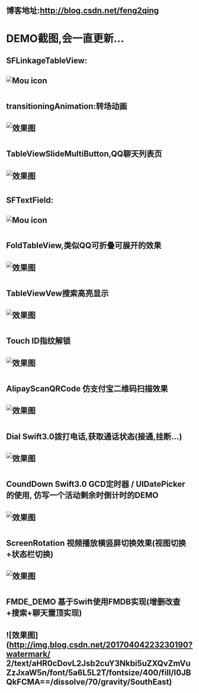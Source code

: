 ## 博客地址:http://blog.csdn.net/feng2qing

# DEMO截图,会一直更新...
## SFLinkageTableView:
## ![Mou icon](http://g.recordit.co/XEfnC2Bp62.gif)

# 

## transitioningAnimation:转场动画
## ![效果图](http://g.recordit.co/UM6C9O2pfb.gif)

# 

## TableViewSlideMultiButton,QQ聊天列表页
## ![效果图](http://g.recordit.co/oDJjUKuiD8.gif)

# 

## SFTextField:
## ![Mou icon](http://g.recordit.co/G9tZ942Z3Z.gif)

# 

## FoldTableView,类似QQ可折叠可展开的效果
## ![效果图](http://g.recordit.co/nNN9tKsC5i.gif)

# 

## TableViewVew搜索高亮显示
## ![效果图](http://g.recordit.co/Fq3m5PI4wE.gif)

# 

## Touch ID指纹解锁
## ![效果图](http://g.recordit.co/zkisGNY6Tz.gif)

# 

## AlipayScanQRCode 仿支付宝二维码扫描效果
## ![效果图](http://g.recordit.co/vVSYycCDMd.gif)

# 

## Dial Swift3.0拨打电话,获取通话状态(接通,挂断...)
## ![效果图](http://g.recordit.co/ouSVUY3RhK.gif)

# 

## CoundDown  Swift3.0 GCD定时器 / UIDatePicker的使用, 仿写一个活动剩余时倒计时的DEMO
## ![效果图](http://g.recordit.co/S7vTxvpsU1.gif)

# 

## ScreenRotation  视频播放横竖屏切换效果(视图切换+状态栏切换)
## ![效果图](http://g.recordit.co/KMEcyRV0y4.gif)

# 

## FMDE_DEMO  基于Swift使用FMDB实现(增删改查+搜索+聊天置顶实现)
## ![效果图](http://img.blog.csdn.net/20170404223230190?watermark/ 2/text/aHR0cDovL2Jsb2cuY3Nkbi5uZXQvZmVuZzJxaW5n/font/5a6L5L2T/fontsize/400/fill/I0JBQkFCMA==/dissolve/70/gravity/SouthEast)
